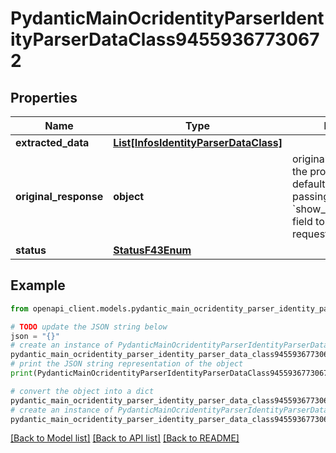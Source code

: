# PydanticMainOcridentityParserIdentityParserDataClass94559367730672


## Properties

Name | Type | Description | Notes
------------ | ------------- | ------------- | -------------
**extracted_data** | [**List[InfosIdentityParserDataClass]**](InfosIdentityParserDataClass.md) |  | [optional] 
**original_response** | **object** | original response sent by the provider, hidden by default, show it by passing the &#x60;show_original_response&#x60; field to &#x60;true&#x60; in your request | [optional] 
**status** | [**StatusF43Enum**](StatusF43Enum.md) |  | 

## Example

```python
from openapi_client.models.pydantic_main_ocridentity_parser_identity_parser_data_class94559367730672 import PydanticMainOcridentityParserIdentityParserDataClass94559367730672

# TODO update the JSON string below
json = "{}"
# create an instance of PydanticMainOcridentityParserIdentityParserDataClass94559367730672 from a JSON string
pydantic_main_ocridentity_parser_identity_parser_data_class94559367730672_instance = PydanticMainOcridentityParserIdentityParserDataClass94559367730672.from_json(json)
# print the JSON string representation of the object
print(PydanticMainOcridentityParserIdentityParserDataClass94559367730672.to_json())

# convert the object into a dict
pydantic_main_ocridentity_parser_identity_parser_data_class94559367730672_dict = pydantic_main_ocridentity_parser_identity_parser_data_class94559367730672_instance.to_dict()
# create an instance of PydanticMainOcridentityParserIdentityParserDataClass94559367730672 from a dict
pydantic_main_ocridentity_parser_identity_parser_data_class94559367730672_form_dict = pydantic_main_ocridentity_parser_identity_parser_data_class94559367730672.from_dict(pydantic_main_ocridentity_parser_identity_parser_data_class94559367730672_dict)
```
[[Back to Model list]](../README.md#documentation-for-models) [[Back to API list]](../README.md#documentation-for-api-endpoints) [[Back to README]](../README.md)


